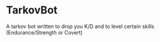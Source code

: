 # TarkovBot

A tarkov bot written to drop you K/D and to level certain skills (Endurance/Strength or Covert)
